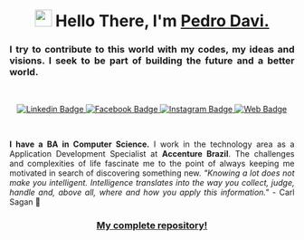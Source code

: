 <h1 align="center"><img src="https://raw.githubusercontent.com/sidbelbase/sidbelbase/master/wave.gif" width="30px"><strong> Hello There, I'm <a href="https://www.pedrodavi.com.br/">Pedro Davi.</a></strong>
</h1>

<h3 align="justify"><strong>
I try to contribute to this world with my codes, my ideas and visions. I seek to be part of building the future and a better world.
</strong></h3>

<br>

<p align="center">
<a target="_blank" href="https://linkedin.com/in/pdrodavi/">
<img src="https://img.shields.io/badge/-pedrodavi-blue?style=for-the-badge&logo=Linkedin&logoColor=white&link=https://linkedin.com/in/pdrodavi/" alt="Linkedin Badge">
</a>
<a target="_blank" href="https://fb.com/pedrodavipb">
<img src="https://img.shields.io/badge/pedrodavi-1ca0f1?style=for-the-badge&logo=facebook&logoColor=white&link=https://fb.com/pedrodavipb" alt="Facebook Badge">
</a>
<a target="_blank" href="https://instagram.com/pdrodavi/">
<img src="https://img.shields.io/badge/pedrodavi-E1306C?style=for-the-badge&logo=Instagram&logoColor=white&link=https://instagram.com/pdrodavi/" alt="Instagram Badge">
</a>
<a target="_blank" href="https://www.pedrodavi.com.br/">
<img src="https://img.shields.io/badge/my site-141414?style=for-the-badge&logo=&logoColor=white&link=https://www.pedrodavi.com.br/" alt="Web Badge">
</a>
</p>

<br>

<p align="justify">
<b>I have a BA in Computer Science.</b> I work in the technology area as a Application Development Specialist at <b>Accenture Brazil</b>. The challenges and complexities of life fascinate me to the point of always keeping me motivated in search of discovering something new. <em>"Knowing a lot does not make you intelligent. Intelligence translates into the way you collect, judge, handle and, above all, where and how you apply this information."</em> - Carl Sagan 🚀</p>

<h3 align="center"><a href="https://github.com/pdrodavi?tab=repositories">My complete repository!</a></h3>
